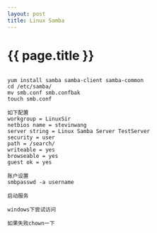 ```yaml
---
layout: post
title: Linux Samba
---
```


{{ page.title }}
================
<pre>
<code>
yum install samba samba-client samba-common
cd /etc/samba/
mv smb.conf smb.confbak
touch smb.conf

如下配置
workgroup = LinuxSir
netbios name = stevinwang
server string = Linux Samba Server TestServer
security = user
path = /search/
writeable = yes
browseable = yes 
guest ok = yes

账户设置
smbpasswd -a username

启动服务

windows下尝试访问

如果失败chown一下
</code>
</pre>
